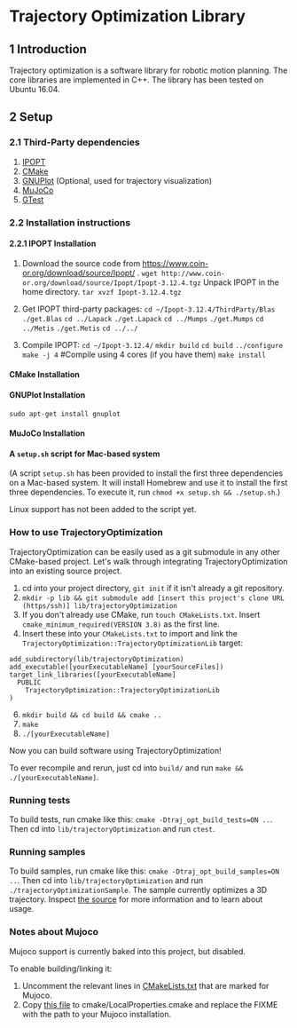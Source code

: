 # Trajectory Optimization Library

## 1 Introduction

Trajectory optimization is a software library for robotic motion planning. The core libraries are implemented in C++. The library has been tested on Ubuntu 16.04.

## 2 Setup

### 2.1 Third-Party dependencies

1) [IPOPT](https://projects.coin-or.org/Ipopt)
2) [CMake](https://cmake.org/)
3) [GNUPlot](http://www.gnuplot.info/) (Optional, used for trajectory visualization)
4) [MuJoCo](http://www.mujoco.org)
5) [GTest](https://github.com/google/googletest)


### 2.2 Installation instructions
#### 2.2.1 IPOPT Installation
1) Download the source code from https://www.coin-or.org/download/source/Ipopt/ .
`wget http://www.coin-or.org/download/source/Ipopt/Ipopt-3.12.4.tgz`
Unpack IPOPT in the home directory.
`tar xvzf Ipopt-3.12.4.tgz`

2) Get IPOPT third-party packages:
`cd ~/Ipopt-3.12.4/ThirdParty/Blas`
`./get.Blas`
`cd ../Lapack`
`./get.Lapack`
`cd ../Mumps`
`./get.Mumps`
`cd ../Metis`
`./get.Metis`
`cd ../../`

3) Compile IPOPT:
`cd ~/Ipopt-3.12.4/`
`mkdir build`
`cd build`
`../configure`
`make -j 4` #Compile using 4 cores (if you have them) 
`make install`

#### CMake Installation

#### GNUPlot Installation
`sudo apt-get install gnuplot`

#### MuJoCo Installation


#### A `setup.sh` script for Mac-based system
(A script `setup.sh` has been provided to install the first three dependencies on a Mac-based system. It will install Homebrew and use it to install the first three dependencies. To execute it, run `chmod +x setup.sh && ./setup.sh`.)

Linux support has not been added to the script yet.

### How to use TrajectoryOptimization

TrajectoryOptimization can be easily used as a git submodule in any other CMake-based project. Let's walk through integrating TrajectoryOptimization into an existing source project.

1) cd into your project directory, `git init` if it isn't already a git repository.
2) `mkdir -p lib && git submodule add [insert this project's clone URL (https/ssh)] lib/trajectoryOptimization`
3) If you don't already use CMake, run `touch CMakeLists.txt`. Insert `cmake_minimum_required(VERSION 3.8)` as the first line.
5) Insert these into your `CMakeLists.txt` to import and link the `TrajectoryOptimization::TrajectoryOptimizationLib` target:
```
add_subdirectory(lib/trajectoryOptimization)
add_executable([yourExecutableName] [yourSourceFiles])
target_link_libraries([yourExecutableName]
  PUBLIC
    TrajectoryOptimization::TrajectoryOptimizationLib
)
```
6) `mkdir build && cd build && cmake ..`
7) `make`
8) `./[yourExecutableName]`

Now you can build software using TrajectoryOptimization!

To ever recompile and rerun, just cd into `build/` and run `make && ./[yourExecutableName]`.

### Running tests

To build tests, run cmake like this: `cmake -Dtraj_opt_build_tests=ON ..`. Then cd into `lib/trajectoryOptimization` and run `ctest`.

### Running samples

To build samples, run cmake like this: `cmake -Dtraj_opt_build_samples=ON ..`. Then cd into `lib/trajectoryOptimization` and run `./trajectoryOptimizationSample`. The sample currently optimizes a 3D trajectory. Inspect [the source](src/trajectoryOptimizationMain.cpp) for more information and to learn about usage.

### Notes about Mujoco

Mujoco support is currently baked into this project, but disabled.

To enable building/linking it:
1) Uncomment the relevant lines in [CMakeLists.txt](CMakeLists.txt) that are marked for Mujoco.
2) Copy [this file](cmake/LocalProperties.cmake.sample) to cmake/LocalProperties.cmake and replace the FIXME with the path to your Mujoco installation.
